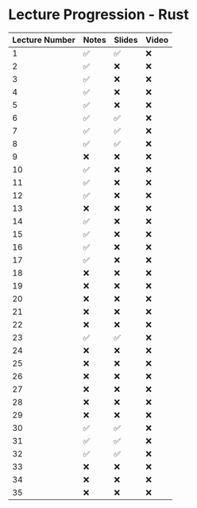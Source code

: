 # Lecture Progression - Rust

|Lecture Number| Notes | Slides | Video |
|---|---|---|---|
|  1| ✅ | ✅ | ❌ | 
|  2| ✅ | ❌ | ❌ | 
|  3| ✅ | ❌ | ❌ |
|  4| ✅ | ❌ | ❌ |
|  5| ✅ | ❌ | ❌ |
|  6| ✅ | ✅ | ❌ |
|  7| ✅ | ✅ | ❌ |
|  8| ✅ | ✅ | ❌ |
|  9| ❌ | ❌ | ❌ |
| 10| ✅ | ❌ | ❌ |
| 11| ✅ | ❌ | ❌ |
| 12| ✅ | ❌ | ❌ |
| 13| ❌ | ❌ | ❌ |
| 14| ✅ | ❌ | ❌ |
| 15| ✅ | ❌ | ❌ |
| 16| ✅ | ❌ | ❌ |
| 17| ✅ | ❌ | ❌ |
| 18| ❌ | ❌ | ❌ |
| 19| ❌ | ❌ | ❌ |
| 20| ❌ | ❌ | ❌ |
| 21| ❌ | ❌ | ❌ |
| 22| ❌ | ❌ | ❌ |
| 23| ✅ | ✅ | ❌ |
| 24| ❌ | ❌ | ❌ |
| 25| ❌ | ❌ | ❌ |
| 26| ❌ | ❌ | ❌ |
| 27| ❌ | ❌ | ❌ |
| 28| ❌ | ❌ | ❌ |
| 29| ❌ | ❌ | ❌ |
| 30| ✅ | ✅ | ❌ |
| 31| ✅ | ✅ | ❌ |
| 32| ✅ | ✅ | ❌ |
| 33| ❌ | ❌ | ❌ |
| 34| ❌ | ❌ | ❌ |
| 35| ❌ | ❌ | ❌ |
